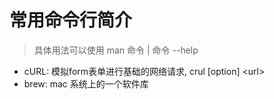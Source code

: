 # 常用命令行简介
> 具体用法可以使用 man 命令 | 命令 --help

- cURL: 模拟form表单进行基础的网络请求,  crul [option] \<url\>
- brew: mac 系统上的一个软件库
